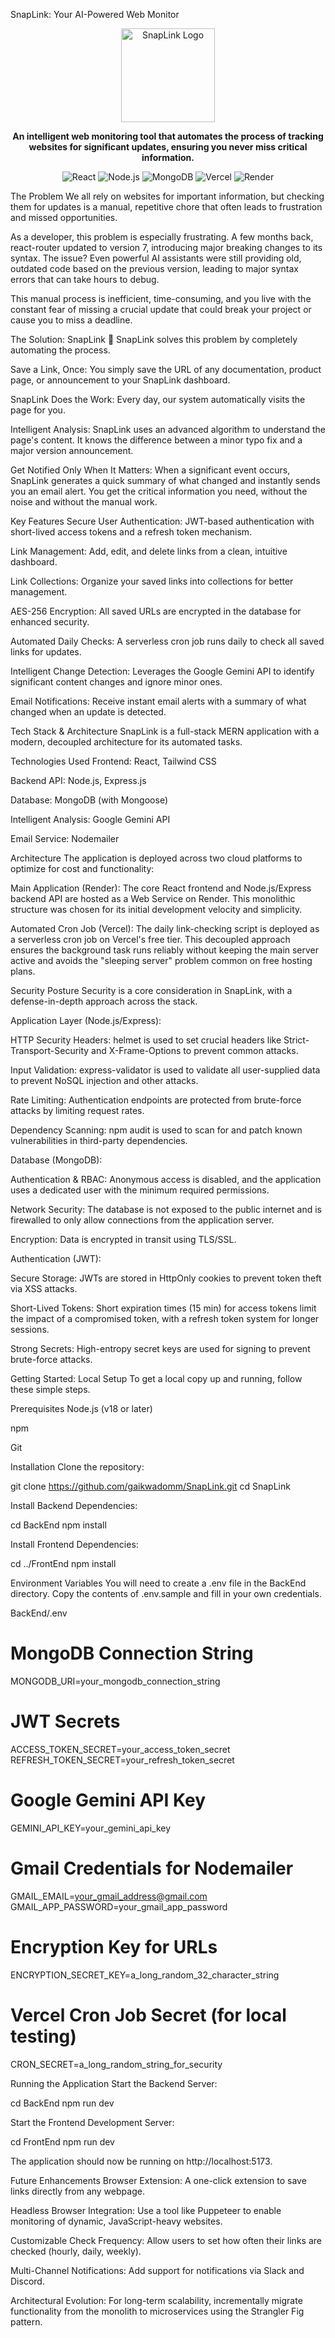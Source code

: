 SnapLink: Your AI-Powered Web Monitor
<p align="center">
<img src="https://i.imgur.com/8Q5kF8k.png" alt="SnapLink Logo" width="150"/>
</p>

<p align="center">
<strong>An intelligent web monitoring tool that automates the process of tracking websites for significant updates, ensuring you never miss critical information.</strong>
</p>

<p align="center">
<img src="https://img.shields.io/badge/React-20232A?style=for-the-badge&logo=react&logoColor=61DAFB" alt="React">
<img src="https://img.shields.io/badge/Node.js-339933?style=for-the-badge&logo=nodedotjs&logoColor=white" alt="Node.js">
<img src="https://img.shields.io/badge/MongoDB-4EA94B?style=for-the-badge&logo=mongodb&logoColor=white" alt="MongoDB">
<img src="https://img.shields.io/badge/Vercel-000000?style=for-the-badge&logo=vercel&logoColor=white" alt="Vercel">
<img src="https://img.shields.io/badge/Render-46E3B7?style=for-the-badge&logo=render&logoColor=white" alt="Render">
</p>

The Problem
We all rely on websites for important information, but checking them for updates is a manual, repetitive chore that often leads to frustration and missed opportunities.

As a developer, this problem is especially frustrating. A few months back, react-router updated to version 7, introducing major breaking changes to its syntax. The issue? Even powerful AI assistants were still providing old, outdated code based on the previous version, leading to major syntax errors that can take hours to debug.

This manual process is inefficient, time-consuming, and you live with the constant fear of missing a crucial update that could break your project or cause you to miss a deadline.

The Solution: SnapLink 🚀
SnapLink solves this problem by completely automating the process.

Save a Link, Once: You simply save the URL of any documentation, product page, or announcement to your SnapLink dashboard.

SnapLink Does the Work: Every day, our system automatically visits the page for you.

Intelligent Analysis: SnapLink uses an advanced algorithm to understand the page's content. It knows the difference between a minor typo fix and a major version announcement.

Get Notified Only When It Matters: When a significant event occurs, SnapLink generates a quick summary of what changed and instantly sends you an email alert. You get the critical information you need, without the noise and without the manual work.

Key Features
Secure User Authentication: JWT-based authentication with short-lived access tokens and a refresh token mechanism.

Link Management: Add, edit, and delete links from a clean, intuitive dashboard.

Link Collections: Organize your saved links into collections for better management.

AES-256 Encryption: All saved URLs are encrypted in the database for enhanced security.

Automated Daily Checks: A serverless cron job runs daily to check all saved links for updates.

Intelligent Change Detection: Leverages the Google Gemini API to identify significant content changes and ignore minor ones.

Email Notifications: Receive instant email alerts with a summary of what changed when an update is detected.

Tech Stack & Architecture
SnapLink is a full-stack MERN application with a modern, decoupled architecture for its automated tasks.

Technologies Used
Frontend: React, Tailwind CSS

Backend API: Node.js, Express.js

Database: MongoDB (with Mongoose)

Intelligent Analysis: Google Gemini API

Email Service: Nodemailer

Architecture
The application is deployed across two cloud platforms to optimize for cost and functionality:

Main Application (Render): The core React frontend and Node.js/Express backend API are hosted as a Web Service on Render. This monolithic structure was chosen for its initial development velocity and simplicity.

Automated Cron Job (Vercel): The daily link-checking script is deployed as a serverless cron job on Vercel's free tier. This decoupled approach ensures the background task runs reliably without keeping the main server active and avoids the "sleeping server" problem common on free hosting plans.

Security Posture
Security is a core consideration in SnapLink, with a defense-in-depth approach across the stack.

Application Layer (Node.js/Express):

HTTP Security Headers: helmet is used to set crucial headers like Strict-Transport-Security and X-Frame-Options to prevent common attacks.

Input Validation: express-validator is used to validate all user-supplied data to prevent NoSQL injection and other attacks.

Rate Limiting: Authentication endpoints are protected from brute-force attacks by limiting request rates.

Dependency Scanning: npm audit is used to scan for and patch known vulnerabilities in third-party dependencies.

Database (MongoDB):

Authentication & RBAC: Anonymous access is disabled, and the application uses a dedicated user with the minimum required permissions.

Network Security: The database is not exposed to the public internet and is firewalled to only allow connections from the application server.

Encryption: Data is encrypted in transit using TLS/SSL.

Authentication (JWT):

Secure Storage: JWTs are stored in HttpOnly cookies to prevent token theft via XSS attacks.

Short-Lived Tokens: Short expiration times (15 min) for access tokens limit the impact of a compromised token, with a refresh token system for longer sessions.

Strong Secrets: High-entropy secret keys are used for signing to prevent brute-force attacks.

Getting Started: Local Setup
To get a local copy up and running, follow these simple steps.

Prerequisites
Node.js (v18 or later)

npm

Git

Installation
Clone the repository:

git clone https://github.com/gaikwadomm/SnapLink.git
cd SnapLink

Install Backend Dependencies:

cd BackEnd
npm install

Install Frontend Dependencies:

cd ../FrontEnd
npm install

Environment Variables
You will need to create a .env file in the BackEnd directory. Copy the contents of .env.sample and fill in your own credentials.

BackEnd/.env

# MongoDB Connection String
MONGODB_URI=your_mongodb_connection_string

# JWT Secrets
ACCESS_TOKEN_SECRET=your_access_token_secret
REFRESH_TOKEN_SECRET=your_refresh_token_secret

# Google Gemini API Key
GEMINI_API_KEY=your_gemini_api_key

# Gmail Credentials for Nodemailer
GMAIL_EMAIL=your_gmail_address@gmail.com
GMAIL_APP_PASSWORD=your_gmail_app_password

# Encryption Key for URLs
ENCRYPTION_SECRET_KEY=a_long_random_32_character_string

# Vercel Cron Job Secret (for local testing)
CRON_SECRET=a_long_random_string_for_security

Running the Application
Start the Backend Server:

cd BackEnd
npm run dev

Start the Frontend Development Server:

cd FrontEnd
npm run dev

The application should now be running on http://localhost:5173.

Future Enhancements
Browser Extension: A one-click extension to save links directly from any webpage.

Headless Browser Integration: Use a tool like Puppeteer to enable monitoring of dynamic, JavaScript-heavy websites.

Customizable Check Frequency: Allow users to set how often their links are checked (hourly, daily, weekly).

Multi-Channel Notifications: Add support for notifications via Slack and Discord.

Architectural Evolution: For long-term scalability, incrementally migrate functionality from the monolith to microservices using the Strangler Fig pattern.